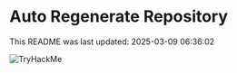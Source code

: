 # Auto Regenerate Repository

This README was last updated: 2025-03-09 06:36:02

 ![TryHackMe](https://tryhackme.com/badge/533634)